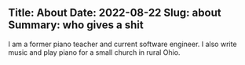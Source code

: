 Title: About
Date: 2022-08-22
Slug: about
Summary: who gives a shit
---
I am a former piano teacher and current software engineer. I also write music and play piano for a small church in rural Ohio.